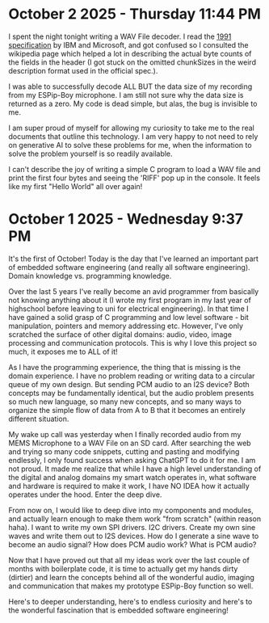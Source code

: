 # October  2 2025 - Thursday 11:44 PM
I spent the night tonight writing a WAV File decoder. I read the [1991
specification](https://www.aelius.com/njh/wavemetatools/doc/riffmci.pdf) by IBM and Microsoft, and got confused so I consulted the wikipedia page which helped a lot in describing the actual byte counts of the fields in the header (I got stuck on the omitted chunkSizes in the weird description format used in the official spec.). 

I was able to successfully decode ALL BUT the data size of my recording from my
ESPip-Boy microphone. I am still not sure why the data size is returned as
a zero. My code is dead simple, but alas, the bug is invisible to me.

I am super proud of myself for allowing my curiosity to take me to the real
documents that outline this technology. I am very happy to not need to rely on
generative AI to solve these problems for me, when the information to solve the
problem yourself is so readily available. 

I can't describe the joy of writing a simple C program to load a WAV file and
print the first four bytes and seeing the 'RIFF' pop up in the console. It
feels like my first "Hello World" all over again!

# October  1 2025 - Wednesday  9:37 PM
It's the first of October! Today is the day that I've learned an important part
of embedded software engineering (and really all software engineering). Domain
knowledge vs. programming knowledge.

Over the last 5 years I've really become an avid programmer from basically
not knowing anything about it (I wrote my first program in my last year of
highschool before leaving to uni for electrical engineering). In that time
I have gained a solid grasp of C programming and low level software - bit
manipulation, pointers and memory addressing etc. However, I've only scratched
the surface of other digital domains: audio, video, image processing and
communication protocols. This is why I love this project so much, it exposes me
to ALL of it!

As I have the programming experience, the thing that is missing is the domain
experience. I have no problem reading or writing data to a circular queue of my own design. But sending PCM audio to an I2S device? Both concepts may be fundamentally identical, but the audio problem presents so much new language, so many new concepts, and so many ways to organize the simple flow of data from A to B that it becomes an entirely different situation.

My wake up call was yesterday when I finally recorded audio from my MEMS
Microphone to a WAV File on an SD card. After searching the web and trying so
many code snippets, cutting and pasting and modifying endlessly, I only found
success when asking ChatGPT to do it for me. I am not proud. It made me realize
that while I have a high level understanding of the digital and analog domains
my smart watch operates in, what software and hardware is required to make it
work, I have NO IDEA how it actually operates under the hood. Enter the deep
dive. 

From now on, I would like to deep dive into my components and modules, and
actually learn enough to make them work "from scratch" (within reason haha).
I want to write my own SPI drivers. I2C drivers. Create my own sine waves and
write them out to I2S devices. How do I generate a sine wave to become an audio
signal? How does PCM audio work? What is PCM audio?

Now that I have proved out that all my ideas work over the last couple of
months with boilerplate code, it is time to actually get my hands dirty
(dirtier) and learn the concepts behind all of the wonderful audio, imaging and
communication that makes my prototype ESPip-Boy function so well.

Here's to deeper understanding, here's to endless curiosity and here's to the
wonderful fascination that is embedded software engineering!
